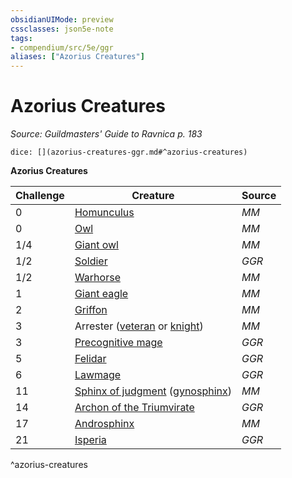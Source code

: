 ```yaml
---
obsidianUIMode: preview
cssclasses: json5e-note
tags:
- compendium/src/5e/ggr
aliases: ["Azorius Creatures"]
---
```

# Azorius Creatures
*Source: Guildmasters' Guide to Ravnica p. 183* 

`dice: [](azorius-creatures-ggr.md#^azorius-creatures)`

**Azorius Creatures**

| Challenge | Creature | Source |
|-----------|----------|--------|
| 0 | [Homunculus](compendium/bestiary/construct/homunculus.md) | *MM* |
| 0 | [Owl](compendium/bestiary/beast/owl.md) | *MM* |
| 1/4 | [Giant owl](compendium/bestiary/beast/giant-owl.md) | *MM* |
| 1/2 | [Soldier](compendium/bestiary/humanoid/soldier-ggr.md) | *GGR* |
| 1/2 | [Warhorse](compendium/bestiary/beast/warhorse.md) | *MM* |
| 1 | [Giant eagle](compendium/bestiary/beast/giant-eagle.md) | *MM* |
| 2 | [Griffon](compendium/bestiary/monstrosity/griffon.md) | *MM* |
| 3 | Arrester ([veteran](compendium/bestiary/humanoid/veteran.md) or [knight](compendium/bestiary/humanoid/knight.md)) | *MM* |
| 3 | [Precognitive mage](compendium/bestiary/humanoid/precognitive-mage-ggr.md) | *GGR* |
| 5 | [Felidar](compendium/bestiary/celestial/felidar-ggr.md) | *GGR* |
| 6 | [Lawmage](compendium/bestiary/humanoid/lawmage-ggr.md) | *GGR* |
| 11 | [Sphinx of judgment](compendium/bestiary/monstrosity/sphinx-of-judgment-ggr.md) ([gynosphinx](compendium/bestiary/monstrosity/gynosphinx.md)) | *MM* |
| 14 | [Archon of the Triumvirate](compendium/bestiary/celestial/archon-of-the-triumvirate-ggr.md) | *GGR* |
| 17 | [Androsphinx](compendium/bestiary/monstrosity/androsphinx.md) | *MM* |
| 21 | [Isperia](compendium/bestiary/npc/isperia-ggr.md) | *GGR* |
^azorius-creatures